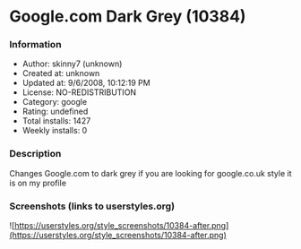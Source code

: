 # Google.com Dark Grey (10384)

### Information
- Author: skinny7 (unknown)
- Created at: unknown
- Updated at: 9/6/2008, 10:12:19 PM
- License: NO-REDISTRIBUTION
- Category: google
- Rating: undefined
- Total installs: 1427
- Weekly installs: 0


### Description
Changes Google.com to dark grey if you are looking for google.co.uk style it is on my profile


### Screenshots (links to userstyles.org)
![https://userstyles.org/style_screenshots/10384-after.png](https://userstyles.org/style_screenshots/10384-after.png)


